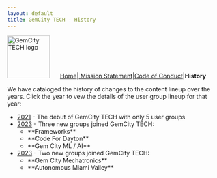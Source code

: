```yaml
---
layout: default
title: GemCity TECH - History
---
```


<div id="menu">
  <img src="GCTSquareWhiteForeground.png" alt="GemCity TECH logo" style="width: 100px; margin-right: 20px;" />
  <a href="./"> Home</a>|<a href="./MissionStatement"> Mission Statement</a>|<a href="./CodeOfConduct">Code of Conduct</a>|<strong>History</strong>
</div>

We have cataloged the history of changes to the content lineup over the years. Click the year to vew the details of the user group lineup for that year:

- <a href="./2021Lineup">2021</a> - The debut of GemCity TECH with only 5 user groups
- <a href="./2023Lineup">2023</a> - Three new groups joined GemCity TECH: 
  <ul>
  <li>**Frameworks**</li>
  <li>**Code For Dayton**</li>
  <li>**Gem City ML / AI**</li>
  </ul>
- <a href="./2023Lineup">2023</a> - Two new groups joined GemCity TECH: <ul>
  <li>**Gem City Mechatronics**</li>
  <li>**Autonomous Miami Valley**</li>
</ul>
